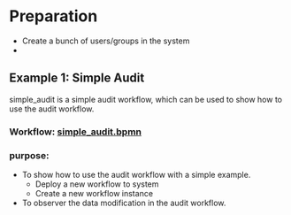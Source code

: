 # Preparation
- Create a bunch of users/groups in the system
- 
## Example 1: Simple Audit
simple_audit is a simple audit workflow, which can be used to show how to use the audit workflow.
### Workflow: [simple_audit.bpmn](src/main/resources/workflow/simple_audit.bpmn)
### purpose:
- To show how to use the audit workflow with a simple example.
  - Deploy a new workflow to system
  - Create a new workflow instance
- To observer the data modification in the audit workflow.